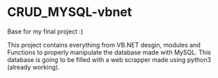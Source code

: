 # CRUD_MYSQL-vbnet
Base for my final project :)

This project contains everything from VB.NET desgin, modules and Functions to properly manipulate the database made with MySQL. This database is going to be filled with a web scrapper made using python3 (already working).

